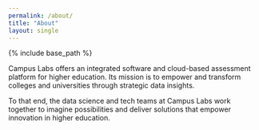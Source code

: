 ```yaml
---
permalink: /about/
title: "About"
layout: single
---
```


{% include base_path %}

Campus Labs offers an integrated software and cloud-based assessment platform for higher education. Its mission is to empower and transform colleges and universities through strategic data insights. 

To that end, the data science and tech teams at Campus Labs work together to imagine possibilities and deliver solutions that empower innovation in higher education.
